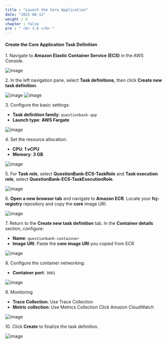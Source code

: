 ```yaml
---
title : "Launch the Core Application"
date: "2025-08-12"
weight : 6
chapter : false
pre : " <b> 3.6 </b> "
---
```


#### Create the Core Application Task Definition

1\. Navigate to **Amazon Elastic Container Service (ECS)** in the AWS Console.

![image](/workshop_fcj_Infrastructure-Monitoring-with-Custom-Metrics-andDashboards/images/3.6/2025-08-12_20-42-47.png)

2\. In the left navigation pane, select **Task definitions**, then click **Create new task definition**.

![image](/workshop_fcj_Infrastructure-Monitoring-with-Custom-Metrics-andDashboards/images/3.6/2025-08-12_20-43-34.png)
![image](/workshop_fcj_Infrastructure-Monitoring-with-Custom-Metrics-andDashboards/images/3.6/2025-08-12_20-43-48.png)

3\. Configure the basic settings:
   - **Task definition family**: `questionbank-app`
   - **Launch type**: **AWS Fargate**

![image](/workshop_fcj_Infrastructure-Monitoring-with-Custom-Metrics-andDashboards/images/3.6/2025-08-12_20-44-30.png)

4\. Set the resource allocation:
   - **CPU**: **1 vCPU**
   - **Memory**: **3 GB**

![image](/workshop_fcj_Infrastructure-Monitoring-with-Custom-Metrics-andDashboards/images/3.6/2025-08-12_20-44-30.png)

5\. For **Task role**, select **QuestionBank-ECS-TaskRole** and **Task execution role**, select **QuestionBank-ECS-TaskExecutionRole**.

![image](/workshop_fcj_Infrastructure-Monitoring-with-Custom-Metrics-andDashboards/images/3.6/2025-08-12_20-44-30.png)

6\. **Open a new browser tab** and navigate to **Amazon ECR**. Locate your **fcj-registry** repository and copy the **core** image URI.

![image](/workshop_fcj_Infrastructure-Monitoring-with-Custom-Metrics-andDashboards/images/3.6/2025-08-12_20-45-32.png)

7\. Return to the **Create new task definition** tab. In the **Container details** section, configure:
   - **Name**: `questionbank-containner`
   - **Image URI**: Paste the **core image URI** you copied from ECR

![image](/workshop_fcj_Infrastructure-Monitoring-with-Custom-Metrics-andDashboards/images/3.6/2025-08-12_20-46-13.png)

8\. Configure the container networking:
   - **Container port**: `3001`

![image](/workshop_fcj_Infrastructure-Monitoring-with-Custom-Metrics-andDashboards/images/3.6/2025-08-12_20-46-13.png)

9\. Monitoring

- **Trace Collection**: Use Trace Collection
- **Metric collection**: Use Metrics Collection
Click Amazon CloudWatch


![image](/workshop_fcj_Infrastructure-Monitoring-with-Custom-Metrics-andDashboards/images/3.6/2025-08-12_20-50-11.png)

10\. Click **Create** to finalize the task definition.

![image](/workshop_fcj_Infrastructure-Monitoring-with-Custom-Metrics-andDashboards/images/3.6/2025-08-12_20-50-11.png)
